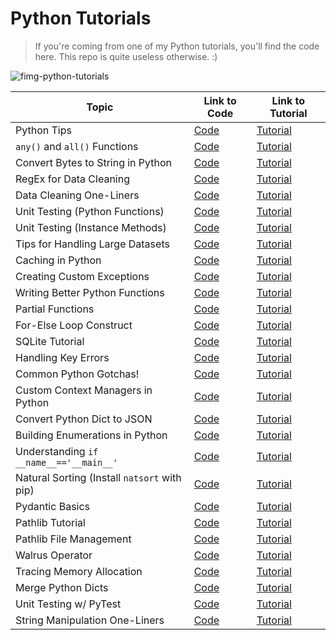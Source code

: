 # Python Tutorials

> If you're coming from one of my Python tutorials, you'll find the code here. This repo is quite useless otherwise. :)
> 
![fimg-python-tutorials](https://i.imgur.com/4KchgGD.png)

| Topic | Link to Code | Link to Tutorial|
|-------|--------------|-----------------|
|Python Tips|[Code](https://github.com/balapriyac/python-basics/tree/main/better-python)|[Tutorial](https://www.kdnuggets.com/5-python-tips-for-data-efficiency-and-speed)|
|`any()` and `all()` Functions | [Code](https://github.com/balapriyac/python-basics/tree/main/any-all)|[Tutorial](https://www.freecodecamp.org/news/python-any-and-all-functions-explained-with-examples/)|
|Convert Bytes to String in Python| [Code](https://github.com/balapriyac/python-basics/tree/main/bytes2str) | [Tutorial](https://www.kdnuggets.com/convert-bytes-to-string-in-python-a-tutorial-for-beginners)|
|RegEx for Data Cleaning| [Code](https://github.com/balapriyac/python-basics/tree/main/regex)|[Tutorial](https://www.kdnuggets.com/5-tips-for-using-regular-expressions-in-data-cleaning)|
| Data Cleaning One-Liners | [Code](https://github.com/balapriyac/python-basics/tree/main/data-cleaning) | [Tutorial](https://www.kdnuggets.com/10-useful-python-one-liners-for-data-cleaning)|
| Unit Testing (Python Functions) | [Code](https://github.com/balapriyac/python-basics/tree/main/unit-testing/functions)| [Tutorial](https://www.freecodecamp.org/news/how-to-write-unit-tests-for-python-functions/)|
| Unit Testing (Instance Methods) | [Code](https://github.com/balapriyac/python-basics/tree/main/unit-testing/classes)| [Tutorial](https://www.freecodecamp.org/news/how-to-write-unit-tests-for-instance-methods-in-python/)|
|Tips for Handling Large Datasets| [Code](https://github.com/balapriyac/python-basics/tree/main/handle-large-datasets) | [Tutorial](https://www.kdnuggets.com/tips-handling-large-datasets-python)|
|Caching in Python| [Code](https://github.com/balapriyac/python-basics/tree/main/caching)| [Tutorial](https://www.kdnuggets.com/how-to-speed-up-python-code-with-caching)|
| Creating Custom Exceptions|[Code](https://github.com/balapriyac/python-basics/tree/main/custom-exceptions)|[Tutorial](https://www.kdnuggets.com/how-and-why-to-create-custom-exceptions-in-python)|
|Writing Better Python Functions|[Code](https://github.com/balapriyac/python-basics/tree/main/write-better-funcs)|[Tutorial](https://www.kdnuggets.com/5-tips-for-writing-better-python-functions)|
| Partial Functions|[Code](https://github.com/balapriyac/python-basics/tree/main/partial-functions)|[Tutorial](https://www.kdnuggets.com/partial-functions-in-python-a-guide-for-developers)|
|For-Else Loop Construct| [Code](https://github.com/balapriyac/python-basics/tree/main/for-else) | [Tutorial](https://www.freecodecamp.org/news/for-else-loop-in-python/)|
|SQLite Tutorial| [Code](https://github.com/balapriyac/python-basics/tree/main/sqlite-tut)|[Tutorial](https://www.kdnuggets.com/a-guide-to-working-with-sqlite-databases-in-python)|
|Handling Key Errors|[Code](https://github.com/balapriyac/python-basics/tree/main/keyerrors) |[Tutorial](https://www.freecodecamp.org/news/how-to-handle-keyerror-exceptions-in-python/)|
|Common Python Gotchas!| [Code](https://github.com/balapriyac/python-basics/tree/main/common-gotchas) | [Tutorial](https://www.kdnuggets.com/5-common-python-gotchas-and-how-to-avoid-them)|
|Custom Context Managers in Python| [Code](https://github.com/balapriyac/python-basics/tree/main/custom_context_manager)|[Tutorial](https://www.kdnuggets.com/how-to-create-custom-context-managers-in-python)|
|Convert Python Dict to JSON |[Code](https://github.com/balapriyac/python-basics/tree/main/dict-to-json) | [Tutorial](https://www.kdnuggets.com/convert-python-dict-to-json-a-tutorial-for-beginners)|
|Building Enumerations in Python |[Code](https://github.com/balapriyac/python-basics/tree/main/enums) | [Tutorial](https://www.kdnuggets.com/python-enum-how-to-build-enumerations-in-python)
|Understanding `if __name__=='__main__'` | [Code](https://github.com/balapriyac/python-basics/tree/main/name-main-python) | [Tutorial](https://geekflare.com/python-if-name-main/)
|Natural Sorting (Install `natsort` with pip) | [Code](https://github.com/balapriyac/python-basics/tree/main/natural-sorting) | [Tutorial](https://www.kdnuggets.com/exploring-natural-sorting-in-python)
|Pydantic Basics|[Code](https://github.com/balapriyac/python-basics/tree/main/pydantic-basics) | [Tutorial](https://www.kdnuggets.com/pydantic-tutorial-data-validation-in-python-made-simple)|
|Pathlib Tutorial|[Code](https://github.com/balapriyac/python-basics/tree/main/pathlib-tutorial)|[Tutorial](https://www.kdnuggets.com/how-to-navigate-the-filesystem-with-pythons-pathlib)|
|Pathlib File Management|[Code](https://github.com/balapriyac/python-basics/tree/main/pathlib-examples)|[Tutorial](https://www.kdnuggets.com/organize-search-and-back-up-files-with-pythons-pathlib)|
|Walrus Operator|[Code](https://github.com/balapriyac/python-basics/tree/main/walrus-operator)|[Tutorial](https://www.kdnuggets.com/how-not-to-use-pythons-walrus-operator)|
|Tracing Memory Allocation| [Code](https://github.com/balapriyac/python-basics/tree/main/tracemalloc-tutorial)|[Tutorial](https://www.kdnuggets.com/how-to-trace-memory-allocation-in-python)|
|Merge Python Dicts|[Code](https://github.com/balapriyac/python-basics/blob/main/merge-dict/main.py)|[Tutorial](https://www.kdnuggets.com/3-simple-ways-to-merge-python-dictionaries)|
| Unit Testing w/ PyTest| [Code](https://github.com/balapriyac/python-basics/tree/main/pytest) | [Tutorial](https://www.kdnuggets.com/beginners-guide-unit-testing-python-code-pytest)|
| String Manipulation One-Liners| [Code](https://github.com/balapriyac/python-basics/blob/main/string-manipulation/string_manipulation_one_liners.ipynb) | [Tutorial](https://www.kdnuggets.com/15-useful-python-one-liners-string-manipulation)|


